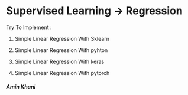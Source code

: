 # Supervised Learning -> Regression

Try To Implement :

1. Simple Linear Regression With Sklearn

2. Simple Linear Regression With pyhton

3. Simple Linear Regression With keras

4. Simple Linear Regression With pytorch

##### Amin Khani
